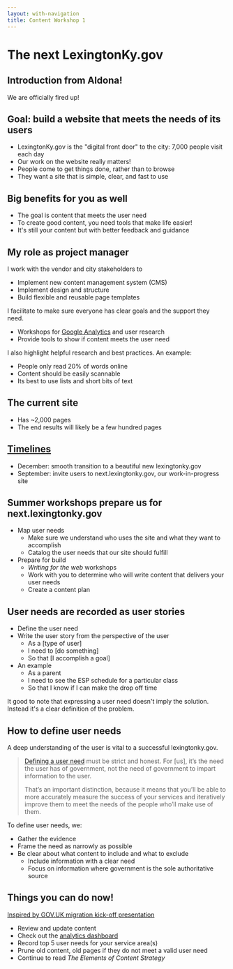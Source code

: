 ```yaml
---
layout: with-navigation
title: Content Workshop 1
---
```


# The next LexingtonKy.gov

## Introduction from Aldona!

We are officially fired up!

## Goal: build a website that meets the needs of its users

* LexingtonKy.gov is the "digital front door" to the city: 7,000 people visit each day
* Our work on the website really matters!
* People come to get things done, rather than to browse
* They want a site that is simple, clear, and fast to use

## Big benefits for you as well

* The goal is content that meets the user need
* To create good content, you need tools that make life easier!
* It's still your content but with better feedback and guidance

## My role as project manager

I work with the vendor and city stakeholders to

* Implement new content management system (CMS)
* Implement design and structure
* Build flexible and reusable page templates

I facilitate to make sure everyone has clear goals and the support they need.

* Workshops for [Google Analytics](http://lexingtonky-visitors.herokuapp.com/) and user research
* Provide tools to show if content meets the user need

I also highlight helpful research and best practices. An example:

* People only read 20% of words online
* Content should be easily scannable
* Its best to use lists and short bits of text

## The current site

* Has ~2,000 pages
* The end results will likely be a few hundred pages

## [Timelines](content-migration-plan)

* December: smooth transition to a beautiful new lexingtonky.gov
* September: invite users to next.lexingtonky.gov, our work-in-progress site

## Summer workshops prepare us for next.lexingtonky.gov

- Map user needs
  * Make sure we understand who uses the site and what they want to accomplish
  * Catalog the user needs that our site should fulfill
- Prepare for build
  * _Writing for the web_ workshops
  * Work with you to determine who will write content that delivers your user needs
  * Create a content plan

## User needs are recorded as user stories

- Define the user need
- Write the user story from the perspective of the user
  * As a [type of user]
  * I need to [do something]
  * So that [I accomplish a goal]
- An example
  * As a parent
  * I need to see the ESP schedule for a particular class
  * So that I know if I can make the drop off time

It good to note that expressing a user need doesn't imply the solution. Instead it's a clear definition of the problem.

## How to define user needs

A deep understanding of the user is vital to a successful lexingtonky.gov.

> [Defining a user need](https://www.gov.uk/service-manual/user-centred-design/user-needs.html#defining-user-needs) must be strict and honest. For [us], it’s the need the user has of government, not the need of government to impart information to the user.
>
> That’s an important distinction, because it means that you’ll be able to more accurately measure the success of your services and iteratively improve them to meet the needs of the people who’ll make use of them.

To define user needs, we:

* Gather the evidence
* Frame the need as narrowly as possible
* Be clear about what content to include and what to exclude
  * Include information with a clear need
  * Focus on information where government is the sole authoritative source

## Things you can do now!

[Inspired by GOV.UK migration kick-off presentation](https://www.gov.uk/government/uploads/system/uploads/attachment_data/file/292634/GOV.UK_Transition_Workshop_17Mar14.pptx)

* Review and update content
* Check out the [analytics dashboard](http://lexingtonky-visitors.herokuapp.com/)
* Record top 5 user needs for your service area(s)
* Prune old content, old pages if they do not meet a valid user need
* Continue to read _The Elements of Content Strategy_
